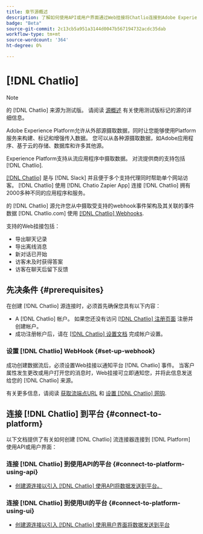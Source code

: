 ```yaml
---
title: 章节源概述
description: 了解如何使用API或用户界面通过Web挂接将Chatlio连接到Adobe Experience Platform
badge: "Beta"
source-git-commit: 2c13cb5a951a3144d0047b567194732acdc35dab
workflow-type: tm+mt
source-wordcount: '364'
ht-degree: 0%

---
```


# [!DNL Chatlio]

>[!NOTE]
>
>的 [!DNL Chatlio] 来源为测试版。 请阅读 [源概述](../../home.md#terms-and-conditions) 有关使用测试版标记的源的详细信息。

Adobe Experience Platform允许从外部源摄取数据，同时让您能够使用Platform服务来构建、标记和增强传入数据。 您可以从各种源摄取数据，如Adobe应用程序、基于云的存储、数据库和许多其他源。

Experience Platform支持从流应用程序中摄取数据。 对流提供商的支持包括 [!DNL Chatlio].

[[!DNL Chatlio]](https://chatlio.com/) 是与 [!DNL Slack] 并且便于多个支持代理同时帮助单个网站访客。 [!DNL Chatlio] 使用 [!DNL Chatio Zapier App] 连接 [!DNL Chatlio] 拥有2000多种不同的应用程序和服务。

的 [!DNL Chatlio] 源允许您从中摄取受支持的webhook事件架构及其关联的事件数据 [!DNL Chatlio.com] 使用 [[!DNL Chatlio] Webhooks](https://chatlio.com/docs/webhooks/).

支持的Web挂接包括：

* 导出聊天记录
* 导出离线消息
* 新对话已开始
* 访客未及时获得答案
* 访客在聊天后留下反馈

## 先决条件 {#prerequisites}

在创建 [!DNL Chatlio] 源连接时，必须首先确保您具有以下内容：

* A [!DNL Chatlio] 帐户。 如果您还没有访问 [[!DNL Chatlio] 注册页面](https://chatlio.com/app/#/signup) 注册并创建帐户。
* 成功注册帐户后，请在 [[!DNL Chatlio] 设置文档](https://chatlio.com/docs/setup/) 完成帐户设置。

### 设置 [!DNL Chatlio] WebHook {#set-up-webhook}

成功创建数据流后，必须设置Web挂接以通知平台 [!DNL Chatlio] 事件。 当客户属性发生更改或用户打开您的消息时，Web挂接可立即通知您，并将此信息发送给您的 [!DNL Chatlio] 来源。

有关更多信息，请阅读 [获取流端点URL](../../tutorials/ui/create/marketing-automation/chatlio-webhook.md#get-streaming-endpoint) 和 [设置 [!DNL Chatlio] 网钩](../../tutorials/ui/create/marketing-automation/chatlio-webhook.md#set-up-webhook).

## 连接 [!DNL Chatlio] 到平台 {#connect-to-platform}

以下文档提供了有关如何创建 [!DNL Chatlio] 流连接器连接到 [!DNL Platform] 使用API或用户界面：

### 连接 [!DNL Chatlio] 到使用API的平台 {#connect-to-platform-using-api}

* [创建源连接以引入 [!DNL Chatlio] 使用API将数据发送到平台。](../../tutorials/api/create/marketing-automation/chatlio-webhook.md)

### 连接 [!DNL Chatlio] 到使用UI的平台 {#connect-to-platform-using-ui}

* [创建源连接以引入 [!DNL Chatlio] 使用用户界面将数据发送到平台](../../tutorials/ui/create/marketing-automation/chatlio-webhook.md)

